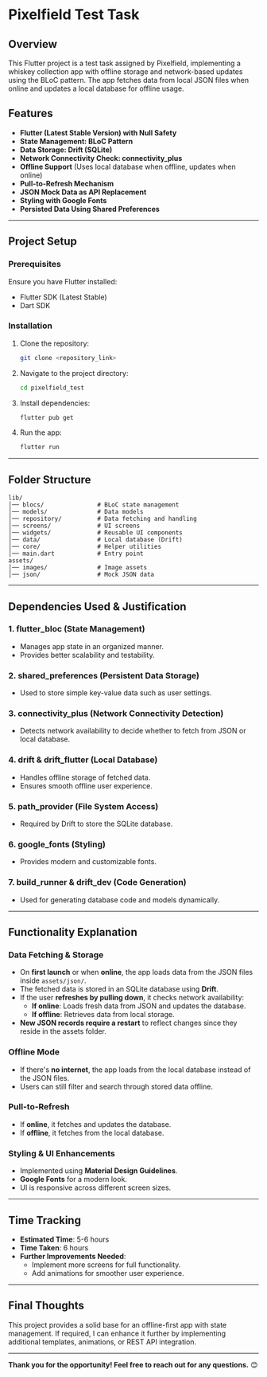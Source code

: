 # Pixelfield Test Task

## Overview
This Flutter project is a test task assigned by Pixelfield, implementing a whiskey collection app with offline storage and network-based updates using the BLoC pattern. The app fetches data from local JSON files when online and updates a local database for offline usage.

## Features
- **Flutter (Latest Stable Version) with Null Safety**
- **State Management: BLoC Pattern**
- **Data Storage: Drift (SQLite)**
- **Network Connectivity Check: connectivity_plus**
- **Offline Support** (Uses local database when offline, updates when online)
- **Pull-to-Refresh Mechanism**
- **JSON Mock Data as API Replacement**
- **Styling with Google Fonts**
- **Persisted Data Using Shared Preferences**

---

## Project Setup
### Prerequisites
Ensure you have Flutter installed:
- Flutter SDK (Latest Stable)
- Dart SDK

### Installation
1. Clone the repository:
   ```sh
   git clone <repository_link>
   ```
2. Navigate to the project directory:
   ```sh
   cd pixelfield_test
   ```
3. Install dependencies:
   ```sh
   flutter pub get
   ```
4. Run the app:
   ```sh
   flutter run
   ```

---

## Folder Structure
```
lib/
│── blocs/               # BLoC state management
│── models/              # Data models
│── repository/          # Data fetching and handling
│── screens/             # UI screens
│── widgets/             # Reusable UI components
│── data/                # Local database (Drift)
│── core/                # Helper utilities
│── main.dart            # Entry point
assets/
│── images/              # Image assets
│── json/                # Mock JSON data
```

---

## Dependencies Used & Justification
### 1. **flutter_bloc** (State Management)
   - Manages app state in an organized manner.
   - Provides better scalability and testability.

### 2. **shared_preferences** (Persistent Data Storage)
   - Used to store simple key-value data such as user settings.
   
### 3. **connectivity_plus** (Network Connectivity Detection)
   - Detects network availability to decide whether to fetch from JSON or local database.

### 4. **drift & drift_flutter** (Local Database)
   - Handles offline storage of fetched data.
   - Ensures smooth offline user experience.

### 5. **path_provider** (File System Access)
   - Required by Drift to store the SQLite database.

### 6. **google_fonts** (Styling)
   - Provides modern and customizable fonts.

### 7. **build_runner & drift_dev** (Code Generation)
   - Used for generating database code and models dynamically.

---

## Functionality Explanation
### **Data Fetching & Storage**
- On **first launch** or when **online**, the app loads data from the JSON files inside `assets/json/`.
- The fetched data is stored in an SQLite database using **Drift**.
- If the user **refreshes by pulling down**, it checks network availability:
  - **If online**: Loads fresh data from JSON and updates the database.
  - **If offline**: Retrieves data from local storage.
- **New JSON records require a restart** to reflect changes since they reside in the assets folder.

### **Offline Mode**
- If there's **no internet**, the app loads from the local database instead of the JSON files.
- Users can still filter and search through stored data offline.

### **Pull-to-Refresh**
- If **online**, it fetches and updates the database.
- If **offline**, it fetches from the local database.

### **Styling & UI Enhancements**
- Implemented using **Material Design Guidelines**.
- **Google Fonts** for a modern look.
- UI is responsive across different screen sizes.

---

## Time Tracking
- **Estimated Time**: 5-6 hours
- **Time Taken**: 6 hours
- **Further Improvements Needed**:
  - Implement more screens for full functionality.
  - Add animations for smoother user experience.

---

## Final Thoughts
This project provides a solid base for an offline-first app with state management. If required, I can enhance it further by implementing additional templates, animations, or REST API integration.

---

**Thank you for the opportunity! Feel free to reach out for any questions.** 😊

